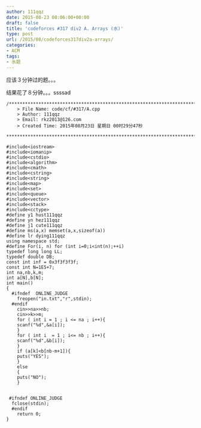 ```yaml
---
author: 111qqz
date: 2015-08-23 08:06:00+00:00
draft: false
title: 'codeforces #317 div2 A. Arrays (水)'
type: post
url: /2015/08/codeforces317div2a-arrays/
categories:
- ACM
tags:
- 水题
---
```





应该３分钟过的题。。。




结果花了８分钟。。。ssssad


 

    
    /*************************************************************************
    	> File Name: code/cf/#317/A.cpp
    	> Author: 111qqz
    	> Email: rkz2013@126.com 
    	> Created Time: 2015年08月23日 星期日 00时29分47秒
     ************************************************************************/
    
    #include<iostream>
    #include<iomanip>
    #include<cstdio>
    #include<algorithm>
    #include<cmath>
    #include<cstring>
    #include<string>
    #include<map>
    #include<set>
    #include<queue>
    #include<vector>
    #include<stack>
    #include<cctype>
    #define y1 hust111qqz
    #define yn hez111qqz
    #define j1 cute111qqz
    #define ms(a,x) memset(a,x,sizeof(a))
    #define lr dying111qqz
    using namespace std;
    #define For(i, n) for (int i=0;i<int(n);++i)  
    typedef long long LL;
    typedef double DB;
    const int inf = 0x3f3f3f3f;
    const int N=1E5+7;
    int na,nb,k,m;
    int a[N],b[N];
    int main()
    {
      #ifndef  ONLINE_JUDGE 
        freopen("in.txt","r",stdin); 
      #endif
        cin>>na>>nb;
        cin>>k>>m;
        for ( int i = 1 ; i <= na ; i++){
    	scanf("%d",&a[i]);
        }
        for ( int i  = 1 ; i<= nb ; i++){
    	scanf("%d",&b[i]);
        }
        if (a[k]<b[nb-m+1]){
    	puts("YES");
        }
        else
        {
    	puts("NO");
        }
      
      
     #ifndef ONLINE_JUDGE  
      fclose(stdin);
      #endif
    	return 0;
    }
    



